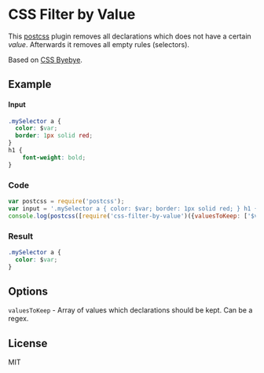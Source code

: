 CSS Filter by Value
===================

This [postcss](https://github.com/postcss/postcss) plugin removes all declarations which does not have a certain *value*.
Afterwards it removes all empty rules (selectors).

Based on [CSS Byebye](https://github.com/AoDev/css-byebye).

## Example

#### Input
```css
.mySelector a {
  color: $var;
  border: 1px solid red;
}
h1 {
    font-weight: bold;
}
```

### Code
```js
var postcss = require('postcss');
var input = '.mySelector a { color: $var; border: 1px solid red; } h1 { font-weight: bold; }';
console.log(postcss([require('css-filter-by-value')({valuesToKeep: ['$var']})]).process(input).css);
```

### Result
```css
.mySelector a {
  color: $var;
}
```

## Options

`valuesToKeep` - Array of values which declarations should be kept. Can be a regex.

## License

MIT
